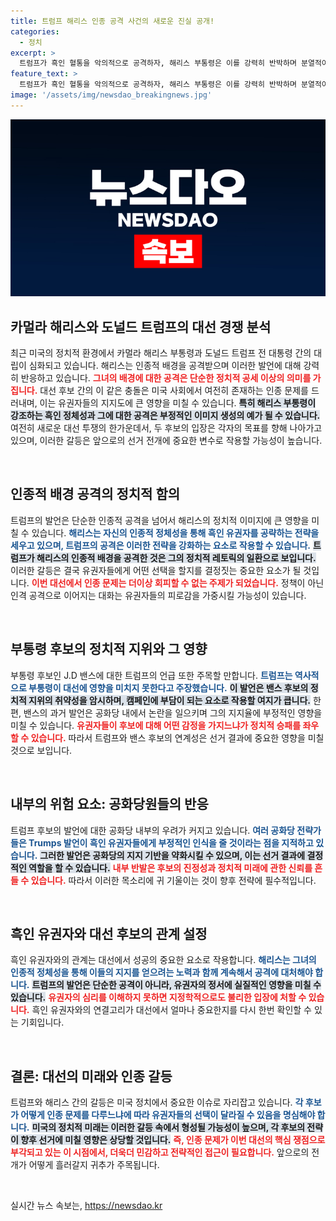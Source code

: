 ```yaml
---
title: 트럼프 해리스 인종 공격 사건의 새로운 진실 공개!
categories:
  - 정치
excerpt: >
  트럼프가 흑인 혈통을 악의적으로 공격하자, 해리스 부통령은 이를 강력히 반박하며 분열적이고 무례하다고 비판했다. 그의 발언은 여론의 역풍을 불러일으킬 것으로 예상된다.
feature_text: >
  트럼프가 흑인 혈통을 악의적으로 공격하자, 해리스 부통령은 이를 강력히 반박하며 분열적이고 무례하다고 비판했다. 그의 발언은 여론의 역풍을 불러일으킬 것으로 예상된다.
image: '/assets/img/newsdao_breakingnews.jpg'
---
```


<p><img src="/assets/img/newsdao_breakingnews.jpg" alt="pcversion 속보" /></p>

<h2 data-ke-size="size26">카멀라 해리스와 도널드 트럼프의 대선 경쟁 분석</h2>

<p data-ke-size="size16">최근 미국의 정치적 환경에서 카멀라 해리스 부통령과 도널드 트럼프 전 대통령 간의 대립이 심화되고 있습니다. 해리스는 인종적 배경을 공격받으며 이러한 발언에 대해 강력히 반응하고 있습니다. <b><span style="color: #ee2323;">그녀의 배경에 대한 공격은 단순한 정치적 공세 이상의 의미를 가집니다.</span></b> 대선 후보 간의 이 같은 충돌은 미국 사회에서 여전히 존재하는 인종 문제를 드러내며, 이는 유권자들의 지지도에 큰 영향을 미칠 수 있습니다. <b><span style="background-color: #21538527;">특히 해리스 부통령이 강조하는 흑인 정체성과 그에 대한 공격은 부정적인 이미지 생성의 예가 될 수 있습니다.</span></b> 여전히 새로운 대선 투쟁의 한가운데서, 두 후보의 입장은 각자의 목표를 향해 나아가고 있으며, 이러한 갈등은 앞으로의 선거 전개에 중요한 변수로 작용할 가능성이 높습니다.</p>

<p data-ke-size="size16">&nbsp;</p>

<h2 data-ke-size="size26">인종적 배경 공격의 정치적 함의</h2>

<p data-ke-size="size16">트럼프의 발언은 단순한 인종적 공격을 넘어서 해리스의 정치적 이미지에 큰 영향을 미칠 수 있습니다. <b><span style="color: #1a5490;">해리스는 자신의 인종적 정체성을 통해 흑인 유권자를 공략하는 전략을 세우고 있으며, 트럼프의 공격은 이러한 전략을 강화하는 요소로 작용할 수 있습니다.</span></b> <b><span style="background-color: #21538527;">트럼프가 해리스의 인종적 배경을 공격한 것은 그의 정치적 레토릭의 일환으로 보입니다.</span></b> 이러한 갈등은 결국 유권자들에게 어떤 선택을 할지를 결정짓는 중요한 요소가 될 것입니다. <b><span style="color: #ee2323;">이번 대선에서 인종 문제는 더이상 회피할 수 없는 주제가 되었습니다.</span></b> 정책이 아닌 인격 공격으로 이어지는 대화는 유권자들의 피로감을 가중시킬 가능성이 있습니다.</p>

<p data-ke-size="size16">&nbsp;</p>

<h2 data-ke-size="size26">부통령 후보의 정치적 지위와 그 영향</h2>

<p data-ke-size="size16">부통령 후보인 J.D 밴스에 대한 트럼프의 언급 또한 주목할 만합니다. <b><span style="color: #1a5490;">트럼프는 역사적으로 부통령이 대선에 영향을 미치지 못한다고 주장했습니다.</span></b> <b><span style="background-color: #21538527;">이 발언은 밴스 후보의 정치적 지위의 취약성을 암시하며, 캠페인에 부담이 되는 요소로 작용할 여지가 큽니다.</span></b> 한편, 밴스의 과거 발언은 공화당 내에서 논란을 일으키며 그의 지지율에 부정적인 영향을 미칠 수 있습니다. <b><span style="color: #ee2323;">유권자들이 후보에 대해 어떤 감정을 가지느냐가 정치적 승패를 좌우할 수 있습니다.</span></b> 따라서 트럼프와 밴스 후보의 연계성은 선거 결과에 중요한 영향을 미칠 것으로 보입니다.</p>

<p data-ke-size="size16">&nbsp;</p>

<h2 data-ke-size="size26">내부의 위험 요소: 공화당원들의 반응</h2>

<p data-ke-size="size16">트럼프 후보의 발언에 대한 공화당 내부의 우려가 커지고 있습니다. <b><span style="color: #1a5490;">여러 공화당 전략가들은 Trumps 발언이 흑인 유권자들에게 부정적인 인식을 줄 것이라는 점을 지적하고 있습니다.</span></b> <b><span style="background-color: #21538527;">그러한 발언은 공화당의 지지 기반을 약화시킬 수 있으며, 이는 선거 결과에 결정적인 역할을 할 수 있습니다.</span></b> <b><span style="color: #ee2323;">내부 반발은 후보의 진정성과 정치적 미래에 관한 신뢰를 흔들 수 있습니다.</span></b> 따라서 이러한 목소리에 귀 기울이는 것이 향후 전략에 필수적입니다.</p>

<p data-ke-size="size16">&nbsp;</p>

<h2 data-ke-size="size26">흑인 유권자와 대선 후보의 관계 설정</h2>

<p data-ke-size="size16">흑인 유권자와의 관계는 대선에서 성공의 중요한 요소로 작용합니다. <b><span style="color: #1a5490;">해리스는 그녀의 인종적 정체성을 통해 이들의 지지를 얻으려는 노력과 함께 계속해서 공격에 대처해야 합니다.</span></b> <b><span style="background-color: #21538527;">트럼프의 발언은 단순한 공격이 아니라, 유권자의 정서에 실질적인 영향을 미칠 수 있습니다.</span></b> <b><span style="color: #ee2323;">유권자의 심리를 이해하지 못하면 지정학적으로도 불리한 입장에 처할 수 있습니다.</span></b> 흑인 유권자와의 연결고리가 대선에서 얼마나 중요한지를 다시 한번 확인할 수 있는 기회입니다.</p>

<p data-ke-size="size16">&nbsp;</p>

<h2 data-ke-size="size26">결론: 대선의 미래와 인종 갈등</h2>

<p data-ke-size="size16">트럼프와 해리스 간의 갈등은 미국 정치에서 중요한 이슈로 자리잡고 있습니다. <b><span style="color: #1a5490;">각 후보가 어떻게 인종 문제를 다루느냐에 따라 유권자들의 선택이 달라질 수 있음을 명심해야 합니다.</span></b> <b><span style="background-color: #21538527;">미국의 정치적 미래는 이러한 갈등 속에서 형성될 가능성이 높으며, 각 후보의 전략이 향후 선거에 미칠 영향은 상당할 것입니다.</span></b> <b><span style="color: #ee2323;">즉, 인종 문제가 이번 대선의 핵심 쟁점으로 부각되고 있는 이 시점에서, 더욱더 민감하고 전략적인 접근이 필요합니다.</span></b> 앞으로의 전개가 어떻게 흘러갈지 귀추가 주목됩니다.</p>

<p data-ke-size="size16">&nbsp;</p>
실시간 뉴스 속보는, <a href="https://newsdao.kr" rel="dofollow">https://newsdao.kr</a>


